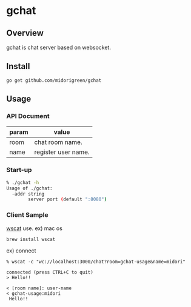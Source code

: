 # gchat

## Overview
gchat is chat server based on websocket.  

## Install
```
go get github.com/midorigreen/gchat
```

## Usage
### API Document
| param | value               |
|-------|---------------------|
| room  | chat room name.     |
| name  | register user name. |

### Start-up
```sh
% ./gchat -h
Usage of ./gchat:
  -addr string
        server port (default ":8080")
```

### Client Sample
[wscat](https://github.com/websockets/wscat) use.
ex) mac os
```
brew install wscat
```

ex) connect
```
% wscat -c "wc://localhost:3000/chat?room=gchat-usage&name=midori"
```

```
connected (press CTRL+C to quit)
> Hello!!

< [room name]: user-name
< gchat-usage:midori
 Hello!!
```
